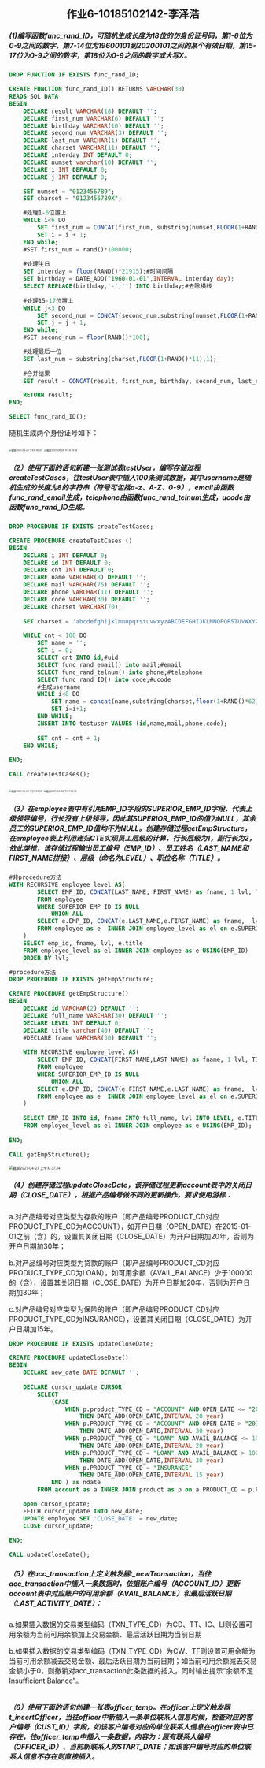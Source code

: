 ## <center>作业6-10185102142-李泽浩



##### (1)编写函数func_rand_ID，可随机生成长度为18位的仿身份证号码，第1-6位为0-9之间的数字，第7-14位为19600101到20200101之间的某个有效日期，第15-17位为0-9之间的数字，第18位为0-9之间的数字或大写X。

```sql
DROP FUNCTION IF EXISTS func_rand_ID;

CREATE FUNCTION func_rand_ID() RETURNS VARCHAR(30)
READS SQL DATA
BEGIN
	DECLARE result VARCHAR(18) DEFAULT '';
	DECLARE first_num VARCHAR(6) DEFAULT '';
	DECLARE birthday VARCHAR(10) DEFAULT '';
	DECLARE second_num VARCHAR(3) DEFAULT '';
	DECLARE last_num VARCHAR(1) DEFAULT '';
	DECLARE charset VARCHAR(11) DEFAULT '';
	DECLARE interday INT DEFAULT 0;
	DECLARE numset varchar(10) DEFAULT '';
	DECLARE i INT DEFAULT 0;
	DECLARE j INT DEFAULT 0;

	SET numset = "0123456789";
	SET charset = "0123456789X";

	#处理1-6位置上
	WHILE i<6 DO
		SET first_num = CONCAT(first_num, substring(numset,FLOOR(1+RAND()*10),1));
		SET i = i + 1;
	END while;
	#SET first_num = rand()*100000;
	
	#处理生日
	SET interday = floor(RAND()*21915);#时间间隔
	SET birthday = DATE_ADD("1960-01-01",INTERVAL interday day);
	SELECT REPLACE(birthday,'-','') INTO birthday;#去除横线
	
	#处理15-17位置上
	WHILE j<3 DO
		SET second_num = CONCAT(second_num,substring(numset,FLOOR(1+RAND()*10),1));
		SET j = j + 1;
	END while;
	#SET second_num = floor(RAND()*100);

	#处理最后一位
	SET last_num = substring(charset,FLOOR(1+RAND()*11),1);
	
	#合并结果
	SET result = CONCAT(result, first_num, birthday, second_num, last_num);

	RETURN result;
END;

SELECT func_rand_ID();
```

随机生成两个身份证号如下：

<img src="LAB5-10185102142-的副本.assets/截屏2021-04-26 下午6.40.03.png" alt="截屏2021-04-26 下午6.40.03" style="zoom:33%;" />

<img src="LAB5-10185102142-的副本.assets/截屏2021-04-26 下午6.40.18.png" alt="截屏2021-04-26 下午6.40.18" style="zoom:33%;" />



##### （2）使用下面的语句新建一张测试表testUser，编写存储过程createTestCases，往testUser表中插入100条测试数据，其中username是随机生成的长度为8的字符串（符号可包括a-z、A-Z、0-9），email由函数func_rand_email生成，telephone由函数func_rand_telnum生成，ucode由函数func_rand_ID生成。

```sql
DROP PROCEDURE IF EXISTS createTestCases;

CREATE PROCEDURE createTestCases ()
BEGIN
	DECLARE i INT DEFAULT 0;
	DECLARE id INT DEFAULT 0;
	DECLARE cnt INT DEFAULT 0;
	DECLARE name VARCHAR(8) DEFAULT '';
	DECLARE mail VARCHAR(75) DEFAULT '';
	DECLARE phone VARCHAR(11) DEFAULT '';
	DECLARE code VARCHAR(30) DEFAULT '';
	DECLARE charset VARCHAR(70); 
	
	SET charset = 'abcdefghijklmnopqrstuvwxyzABCDEFGHIJKLMNOPQRSTUVWXYZ0123456789'; 

	WHILE cnt < 100 DO
		SET name = '';
		SET i = 0;
		SELECT cnt INTO id;#uid
		SELECT func_rand_email() into mail;#email
		SELECT func_rand_telnum() into phone;#telephone
		SELECT func_rand_ID() into code;#ucode
		#生成username
		WHILE i<8 DO    
			SET name = concat(name,substring(charset,floor(1+RAND()*62),1));    
			SET i=i+1;  
		END WHILE;
		INSERT INTO testuser VALUES (id,name,mail,phone,code);
		
		SET cnt = cnt + 1;
	END WHILE;
	
END;

CALL createTestCases();
```

<img src="LAB5-10185102142-的副本.assets/截屏2021-04-26 下午7.04.59.png" alt="截屏2021-04-26 下午7.04.59" style="zoom:33%;" />

<img src="LAB5-10185102142-的副本.assets/截屏2021-04-26 下午7.06.39.png" alt="截屏2021-04-26 下午7.06.39" style="zoom:33%;" />



##### （3）在employee表中有引用EMP_ID字段的SUPERIOR_EMP_ID字段，代表上级领导编号，行长没有上级领导，因此其SUPERIOR_EMP_ID的值为NULL，其余员工的SUPERIOR_EMP_ID值均不为NULL。创建存储过程getEmpStructure，在employee表上利用递归CTE实现员工层级的计算，行长层级为1，副行长为2，依此类推，该存储过程输出员工编号（EMP_ID）、员工姓名（LAST_NAME和FIRST_NAME拼接）、层级（命名为LEVEL）、职位名称（TITLE）。

```sql
#非procedure方法
WITH RECURSIVE employee_level AS(
		SELECT EMP_ID, CONCAT(LAST_NAME, FIRST_NAME) as fname, 1 lvl, TITLE
		FROM employee
		WHERE SUPERIOR_EMP_ID IS NULL
			UNION ALL
		SELECT e.EMP_ID, CONCAT(e.LAST_NAME,e.FIRST_NAME) as fname,  lvl+1, e.TITLE
		FROM employee as e	INNER JOIN employee_level as el on e.SUPERIOR_EMP_ID = el.EMP_ID
	)
	SELECT emp_id, fname, lvl, e.title
	FROM employee_level as el INNER JOIN employee as e USING(EMP_ID)
	ORDER BY lvl;
```

```sql
#procedure方法
DROP PROCEDURE IF EXISTS getEmpStructure;

CREATE PROCEDURE getEmpStructure()
BEGIN
	DECLARE id VARCHAR(2) DEFAULT '';
	DECLARE full_name VARCHAR(30) DEFAULT '';
	DECLARE LEVEL INT DEFAULT 0;
	DECLARE title varchar(40) DEFAULT '';
	#DECLARE fname VARCHAR(30) DEFAULT '';
	
	WITH RECURSIVE employee_level AS(
		SELECT EMP_ID, CONCAT(FIRST_NAME,LAST_NAME) as fname, 1 lvl, TITLE
		FROM employee
		WHERE SUPERIOR_EMP_ID IS NULL
			UNION ALL
		SELECT e.EMP_ID, CONCAT(e.FIRST_NAME,e.LAST_NAME) as fname,  lvl+1, e.TITLE
		FROM employee as e	INNER JOIN employee_level as el on e.SUPERIOR_EMP_ID = el.EMP_ID
	)
	
	SELECT EMP_ID INTO id, fname INTO full_name, lvl INTO LEVEL, e.TITLE INTO title
	FROM employee_level as el INNER JOIN employee as e USING(EMP_ID);
	
END;

CALL getEmpStructure();
```

<img src="LAB6-10185102142-lizehao.assets/截屏2021-04-27 上午10.37.34.png" alt="截屏2021-04-27 上午10.37.34" style="zoom:50%;" />







##### （4）创建存储过程updateCloseDate，该存储过程更新account表中的关闭日期（CLOSE_DATE），根据产品编号做不同的更新操作，要求使用游标：

a.对产品编号对应类型为存款的账户（即产品编号PRODUCT_CD对应PRODUCT_TYPE_CD为ACCOUNT），如开户日期（OPEN_DATE）在2015-01-01之前（含）的，设置其关闭日期（CLOSE_DATE）为开户日期加20年，否则为开户日期加30年；

b.对产品编号对应类型为贷款的账户（即产品编号PRODUCT_CD对应PRODUCT_TYPE_CD为LOAN），如可用余额（AVAIL_BALANCE）少于100000的（含），设置其关闭日期（CLOSE_DATE）为开户日期加20年，否则为开户日期加30年；

c.对产品编号对应类型为保险的账户（即产品编号PRODUCT_CD对应PRODUCT_TYPE_CD为INSURANCE），设置其关闭日期（CLOSE_DATE）为开户日期加15年。

```sql
DROP PROCEDURE IF EXISTS updateCloseDate;

CREATE PROCEDURE updateCloseDate()
BEGIN
	DECLARE new_date DATE DEFAULT '';
	
	DECLARE cursor_update CURSOR
		SELECT 
			(CASE 
				WHEN p.product_TYPE_CD = "ACCOUNT" AND OPEN_DATE <= "2015-01-01"
					THEN DATE_ADD(OPEN_DATE,INTERVAL 20 year)
				WHEN p.PRODUCT_TYPE_CD = "ACCOUNT" AND OPEN_DATE > "2015-01-01"
					THEN DATE_ADD(OPEN_DATE,INTERVAL 30 year)
				WHEN p.PRODUCT_TYPE_CD = "LOAN" AND AVAIL_BALANCE <= 100000 
					THEN DATE_ADD(OPEN_DATE,INTERVAL 20 year)
				WHEN p.PRODUCT_TYPE_CD = "LOAN" AND AVAIL_BALANCE > 100000 
					THEN DATE_ADD(OPEN_DATE,INTERVAL 30 year)
				WHEN p.PRODUCT_TYPE_CD = "INSURANCE"  
					THEN DATE_ADD(OPEN_DATE,INTERVAL 15 year)
			END ) as ndate
		FROM account as a INNER JOIN product as p on a.PRODUCT_CD = p.PRODUCT_CD;

	open cursor_update;
	FETCH cursor_update INTO new_date;
	UPDATE employee SET 'CLOSE_DATE' = new_date;
	CLOSE cursor_update;
	
END;

CALL updateCloseDate();
```



##### （5）在acc_transaction上定义触发器t_newTransaction，当往acc_transaction中插入一条数据时，依据账户编号（ACCOUNT_ID）更新account表中对应账户的可用余额（AVAIL_BALANCE）和最后活跃日期（LAST_ACTIVITY_DATE）：

a.如果插入数据的交易类型编码（TXN_TYPE_CD）为CD、TT、IC、LI则设置可用余额为当前可用余额加上交易金额、最后活跃日期为当前日期

b.如果插入数据的交易类型编码（TXN_TYPE_CD）为CW、TF则设置可用余额为当前可用余额减去交易金额、最后活跃日期为当前日期；如当前可用余额减去交易金额小于0，则撤销对acc_transaction此条数据的插入，同时输出提示“余额不足Insufficient Balance”。

```sql

```



##### （6）使用下面的语句创建一张表officer_temp。在officer上定义触发器t_insertOfficer，当往officer中新插入一条单位联系人信息时候，检查对应的客户编号（CUST_ID）字段，如该客户编号对应的单位联系人信息在officer表中已存在，往officer_temp中插入一条数据，内容为：原有联系人编号（OFFICER_ID）、当前新联系人的START_DATE；如该客户编号对应的单位联系人信息不存在则直接插入。

```sql

```





